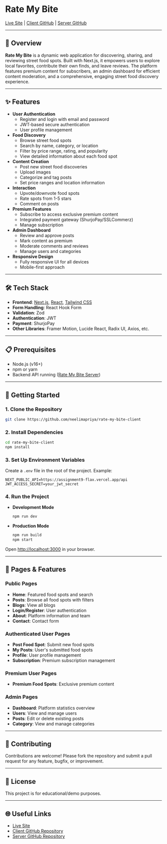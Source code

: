 # Rate My Bite

[Live Site](https://rate-my-bite-phi.vercel.app) | [Client GitHub](https://github.com/neelimapriya/rate-my-bite-client) | [Server GitHub](https://github.com/neelimapriya/rate-my-bite-server)

---

## 🍔 Overview

**Rate My Bite** is a dynamic web application for discovering, sharing, and reviewing street food spots. Built with Next.js, it empowers users to explore local favorites, contribute their own finds, and leave reviews. The platform features premium content for subscribers, an admin dashboard for efficient content moderation, and a comprehensive, engaging street food discovery experience.

---

## ✨ Features

- **User Authentication**
  - Register and login with email and password
  - JWT-based secure authentication
  - User profile management
- **Food Discovery**
  - Browse street food spots
  - Search by name, category, or location
  - Filter by price range, rating, and popularity
  - View detailed information about each food spot
- **Content Creation**
  - Post new street food discoveries
  - Upload images
  - Categorize and tag posts
  - Set price ranges and location information
- **Interaction**
  - Upvote/downvote food spots
  - Rate spots from 1-5 stars
  - Comment on posts
- **Premium Features**
  - Subscribe to access exclusive premium content
  - Integrated payment gateway (ShurjoPay/SSLCommerz)
  - Manage subscription
- **Admin Dashboard**
  - Review and approve posts
  - Mark content as premium
  - Moderate comments and reviews
  - Manage users and categories
- **Responsive Design**
  - Fully responsive UI for all devices
  - Mobile-first approach

---

## 🛠️ Tech Stack

- **Frontend**: [Next.js](https://nextjs.org/), [React](https://react.dev/), [Tailwind CSS](https://tailwindcss.com/)
- **Form Handling**: React Hook Form
- **Validation**: Zod
- **Authentication**: JWT
- **Payment**: ShurjoPay
- **Other Libraries**: Framer Motion, Lucide React, Radix UI, Axios, etc.

---

## 📋 Prerequisites

- Node.js (v16+)
- npm or yarn
- Backend API running ([Rate My Bite Server](https://github.com/neelimapriya/rate-my-bite-server))

---

## 🚀 Getting Started

### 1. Clone the Repository

```bash
git clone https://github.com/neelimapriya/rate-my-bite-client
```

### 2. Install Dependencies

```bash
cd rate-my-bite-client
npm install
```

### 3. Set Up Environment Variables

Create a `.env` file in the root of the project. Example:

```env
NEXT_PUBLIC_API=https://assignment9-flax.vercel.app/api
JWT_ACCESS_SECRET=your_jwt_secret
```

### 4. Run the Project

- **Development Mode**
  ```bash
  npm run dev
  ```
- **Production Mode**
  ```bash
  npm run build
  npm start
  ```

Open [http://localhost:3000](http://localhost:3000) in your browser.

---

## 📱 Pages & Features

### Public Pages
- **Home**: Featured food spots and search
- **Posts**: Browse all food spots with filters
- **Blogs**: View all blogs
- **Login/Register**: User authentication
- **About**: Platform information and team
- **Contact**: Contact form

### Authenticated User Pages
- **Post Food Spot**: Submit new food spots
- **My Posts**: User's submitted food spots
- **Profile**: User profile management
- **Subscription**: Premium subscription management

### Premium User Pages
- **Premium Food Spots**: Exclusive premium content

### Admin Pages
- **Dashboard**: Platform statistics overview
- **Users**: View and manage users
- **Posts**: Edit or delete existing posts
- **Category**: View and manage categories

---


## 🤝 Contributing

Contributions are welcome! Please fork the repository and submit a pull request for any feature, bugfix, or improvement.

---

## 📄 License

This project is for educational/demo purposes.

---

## 🌐 Useful Links

- [Live Site](https://rate-my-bite-phi.vercel.app)
- [Client GitHub Repository](https://github.com/neelimapriya/rate-my-bite-client)
- [Server GitHub Repository](https://github.com/neelimapriya/rate-my-bite-server)
